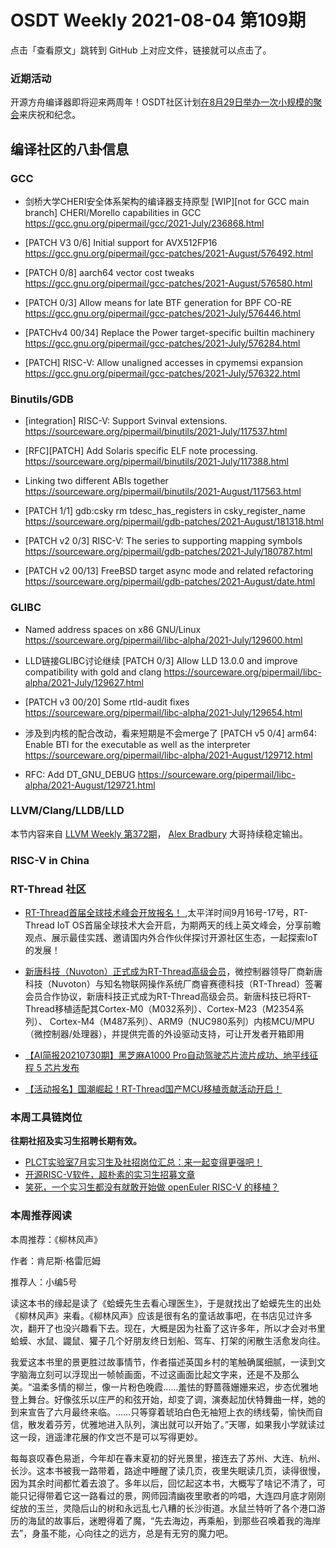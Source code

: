 # OSDT Weekly 2021-08-04 第109期

点击「查看原文」跳转到 GitHub 上对应文件，链接就可以点击了。

### 近期活动

开源方舟编译器即将迎来两周年！OSDT社区计划[在8月29日举办一次小规模的聚会](https://mp.weixin.qq.com/s/ispU9cQWhuFAcnHLUDpowg)来庆祝和纪念。

## 编译社区的八卦信息

### GCC

- 剑桥大学CHERI安全体系架构的编译器支持原型
  [WIP][not for GCC main branch] CHERI/Morello capabilities in GCC
  https://gcc.gnu.org/pipermail/gcc/2021-July/236868.html

- [PATCH V3 0/6] Initial support for AVX512FP16
  https://gcc.gnu.org/pipermail/gcc-patches/2021-August/576492.html

- [PATCH 0/8] aarch64 vector cost tweaks
  https://gcc.gnu.org/pipermail/gcc-patches/2021-August/576580.html

- [PATCH 0/3] Allow means for late BTF generation for BPF CO-RE
  https://gcc.gnu.org/pipermail/gcc-patches/2021-July/576446.html

- [PATCHv4 00/34] Replace the Power target-specific builtin machinery
  https://gcc.gnu.org/pipermail/gcc-patches/2021-July/576284.html

- [PATCH] RISC-V: Allow unaligned accesses in cpymemsi expansion
  https://gcc.gnu.org/pipermail/gcc-patches/2021-July/576322.html

### Binutils/GDB

- [integration] RISC-V: Support Svinval extensions.
  https://sourceware.org/pipermail/binutils/2021-July/117537.html

- [RFC][PATCH] Add Solaris specific ELF note processing.
  https://sourceware.org/pipermail/binutils/2021-July/117388.html

- Linking two different ABIs together
  https://sourceware.org/pipermail/binutils/2021-August/117563.html

- [PATCH 1/1] gdb:csky rm tdesc_has_registers in csky_register_name
  https://sourceware.org/pipermail/gdb-patches/2021-August/181318.html

- [PATCH v2 0/3] RISC-V: The series to supporting mapping symbols
  https://sourceware.org/pipermail/gdb-patches/2021-July/180787.html

- [PATCH v2 00/13] FreeBSD target async mode and related refactoring
  https://sourceware.org/pipermail/gdb-patches/2021-August/date.html

### GLIBC

- Named address spaces on x86 GNU/Linux
  https://sourceware.org/pipermail/libc-alpha/2021-July/129600.html

- LLD链接GLIBC讨论继续
  [PATCH 0/3] Allow LLD 13.0.0 and improve compatibility with gold and clang
  https://sourceware.org/pipermail/libc-alpha/2021-July/129627.html

- [PATCH v3 00/20] Some rtld-audit fixes
  https://sourceware.org/pipermail/libc-alpha/2021-July/129654.html

- 涉及到内核的配合改动，看来短期是不会merge了
  [PATCH v5 0/4] arm64: Enable BTI for the executable as well as the interpreter
  https://sourceware.org/pipermail/libc-alpha/2021-August/129712.html

- RFC: Add DT_GNU_DEBUG
  https://sourceware.org/pipermail/libc-alpha/2021-August/129721.html

### LLVM/Clang/LLDB/LLD

本节内容来自 [LLVM Weekly 第372期](http://llvmweekly.org/issue/372)，
[Alex Bradbury](https://www.linkedin.com/in/alex-bradbury/) 大哥持续稳定输出。

### RISC-V in China

### RT-Thread 社区
- [RT-Thread首届全球技术峰会开放报名！
](https://mp.weixin.qq.com/s/VA1EkB9zfkx3vZMRwWE-QA) ,太平洋时间9月16号-17号，RT-Thread IoT OS首届全球技术大会开启，为期两天的线上英文峰会，分享前瞻观点、展示最佳实践、邀请国内外合作伙伴探讨开源社区生态，一起探索IoT的发展！

- [新唐科技（Nuvoton）正式成为RT-Thread高级会员](https://mp.weixin.qq.com/s/chdKEe4LFQwCSiQXwtKx3w)，微控制器领导厂商新唐科技（Nuvoton）与知名物联网操作系统厂商睿赛德科技（RT-Thread）签署会员合作协议，新唐科技正式成为RT-Thread高级会员。新唐科技已将RT-Thread移植适配其Cortex-M0（M032系列）、Cortex-M23（M2354系列）、 Cortex-M4（M487系列）、ARM9（NUC980系列）内核MCU/MPU（微控制器/处理器），并提供完善的外设驱动支持，可让开发者开箱即用

- [【AI简报20210730期】黑芝麻A1000 Pro自动驾驶芯片流片成功、地平线征程 5 芯片发布](https://mp.weixin.qq.com/s/yoPfaLhOZmnECWUFRnnRdQ)

- [【活动报名】国潮崛起！RT-Thread国产MCU移植贡献活动开启！](https://mp.weixin.qq.com/s/w53oG5eFblsBym16O5Dwag)

### 本周工具链岗位

**往期社招及实习生招聘长期有效。**

- [PLCT实验室7月实习生及社招岗位汇总：来一起变得更强吧！](https://mp.weixin.qq.com/s/lL5_L2oh-kNvP8wHMARSAg)
- [开源RISC-V软件，超朴素的实习生招募文章](https://mp.weixin.qq.com/s/ETtlYTHa_41SYrxpSuh_sw)
- [笑死，一个实习生都没有就敢开始做 openEuler RISC-V 的移植？](https://mp.weixin.qq.com/s/x_LUxu1dJTaN6VS7DU6xsg)

### 本周推荐阅读

本周推荐：《柳林风声》

作者：肯尼斯·格雷厄姆

推荐人：小编5号

读这本书的缘起是读了《蛤蟆先生去看心理医生》，于是就找出了蛤蟆先生的出处《柳林风声》来看。《柳林风声》应该是很有名的童话故事吧，在书店见过许多次，翻开了也没兴趣看下去。现在，大概是因为社畜了这许多年，所以才会对书里蛤蟆、水鼠、鼹鼠、獾子几个好朋友终日划船、驾车、打架的闲散生活愈发向往。

我爱这本书里的景更胜过故事情节，作者描述英国乡村的笔触确属细腻，一读到文字脑海立刻可以浮现出一帧帧画面，不过这画面比起文字来，还是不及那么美。“温柔多情的柳兰，像一片粉色晚霞……羞怯的野蔷薇姗姗来迟，步态优雅地登上舞台。好像弦乐以庄严的和弦开始，却变了调，演奏起加伏特舞曲一样，她的到来宣告了六月最终来临。……只等穿着琥珀白色无袖短上衣的绣线菊，愉快而自信，散发着芬芳，优雅地进入队列，演出就可以开始了。”天哪，如果我小学就读过这一段，逍遥津花展的作文岂不是可以写得更妙。

每每哀叹春色易逝，今年却在春末夏初的好光景里，接连去了苏州、大连、杭州、长沙。这本书被我一路带着，路途中睡醒了读几页，夜里失眠读几页，读得很慢，因为其余时间都忙着去浪了。多年以后，回忆起这本书，大概写了啥记不清了，可能只记得带着它这一路看过的景，网师园清幽夜里歌者的吟唱，大连四月底才刚刚绽放的玉兰，灵隐后山的树和永远乱七八糟的长沙街道。水鼠兰特听了各个港口游历的海鼠的故事后，迷瞪得着了魔，“先去海边，再乘船，到那些召唤着我的海岸去”，身虽不能，心向往之的远方，总是有无穷的魔力吧。
